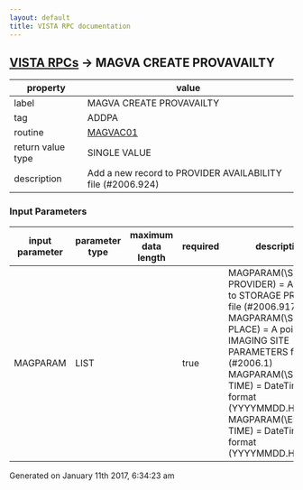```yaml
---
layout: default
title: VISTA RPC documentation
---
```




## [VISTA RPCs](TableOfContent.md) &#8594; MAGVA CREATE PROVAVAILTY 

 property | value 
--- | --- 
 label | MAGVA CREATE PROVAVAILTY
 tag | ADDPA
 routine | [MAGVAC01](http://code.osehra.org/dox/Routine_MAGVAC01_source.html)
 return value type | SINGLE VALUE
 description | Add a new record to PROVIDER AVAILABILITY file (#2006.924)

### Input Parameters

| input parameter | parameter type | maximum data length | required | description | 
| --- | --- | --- | --- | --- | 
| MAGPARAM | LIST |  | true |     MAGPARAM(\STORAGE PROVIDER\)      = A pointer to STORAGE PROVIDER file (#2006.917)    MAGPARAM(\SOURCE PLACE\)  = A pointer to IMAGING SITE PARAMETERS file (#2006.1)    MAGPARAM(\START TIME\)    =  DateTime in IDF format (YYYYMMDD.HHMMSS)    MAGPARAM(\END TIME\)      = DateTime in IDF format (YYYYMMDD.HHMMSS) | 




Generated on January 11th 2017, 6:34:23 am